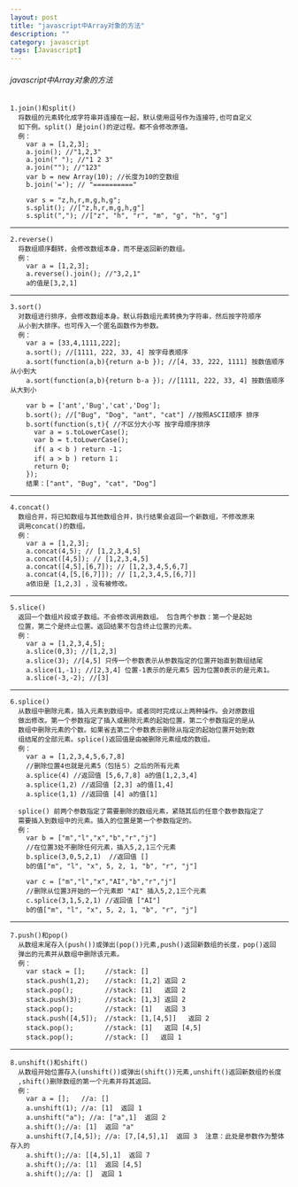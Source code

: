```yaml
---
layout: post
title: "javascript中Array对象的方法"
description: ""
category: javascript 
tags: [Javascript]
---
```



###### javascript中Array对象的方法

    1.join()和split()
      将数组的元素转化成字符串并连接在一起，默认使用逗号作为连接符,也可自定义
      如下例。split() 是join()的逆过程。都不会修改原值。
      例：
        var a = [1,2,3];
        a.join(); //"1,2,3"
        a.join(" "); //"1 2 3"
        a.join(""); //"123"
        var b = new Array(10); //长度为10的空数组
        b.join('='); // "=========="
      
        var s = "z,h,r,m,g,h,g";
        s.split(); //["z,h,r,m,g,h,g"]
        s.split(","); //["z", "h", "r", "m", "g", "h", "g"]
___

    2.reverse()
      将数组顺序翻转，会修改数组本身，而不是返回新的数组。
      例：
        var a = [1,2,3];
        a.reverse().join(); //"3,2,1"
        a的值是[3,2,1]
___

    3.sort()
      对数组进行排序，会修改数组本身。默认将数组元素转换为字符串，然后按字符顺序
      从小到大排序。也可传入一个匿名函数作为参数。
      例：
        var a = [33,4,1111,222];
        a.sort(); //[1111, 222, 33, 4] 按字母表顺序
        a.sort(function(a,b){return a-b }); //[4, 33, 222, 1111] 按数值顺序从小到大
        a.sort(function(a,b){return b-a }); //[1111, 222, 33, 4] 按数值顺序从大到小
      
        var b = ['ant','Bug','cat','Dog'];
        b.sort(); //["Bug", "Dog", "ant", "cat"] //按照ASCII顺序 排序
        b.sort(function(s,t){ //不区分大小写 按字母顺序排序
          var a = s.toLowerCase();
          var b = t.toLowerCase();
          if( a < b ) return -1；
          if( a > b ) return 1；
          return 0;
        });
        结果：["ant", "Bug", "cat", "Dog"]
___

    4.concat()
      数组合并，将已知数组与其他数组合并，执行结果会返回一个新数组，不修改原来
      调用concat()的数组。
      例：
        var a = [1,2,3];
        a.concat(4,5); // [1,2,3,4,5]
        a.concat([4,5]); // [1,2,3,4,5]
        a.concat([4,5],[6,7]); // [1,2,3,4,5,6,7]
        a.concat(4,[5,[6,7]]); // [1,2,3,4,5,[6,7]]
        a依旧是 [1,2,3] ，没有被修改。
___

    5.slice()
      返回一个数组片段或子数组。不会修改调用数组。 包含两个参数：第一个是起始
      位置，第二个是终止位置。返回结果不包含终止位置的元素。
      例：
        var a = [1,2,3,4,5];
        a.slice(0,3); //[1,2,3]
        a.slice(3); //[4,5] 只传一个参数表示从参数指定的位置开始直到数组结尾
        a.slice(1,-1); //[2,3,4] 位置-1表示的是元素5 因为位置0表示的是元素1。
        a.slice(-3,-2); //[3]
___

    6.splice()
      从数组中删除元素，插入元素到数组中。或者同时完成以上两种操作。会对原数组
      做出修改。第一个参数指定了插入或删除元素的起始位置，第二个参数指定的是从
      数组中删除元素的个数。如果省去第二个参数表示删除从指定的起始位置开始到数
      组结尾的全部元素。splice()返回值是由被删除元素组成的数组。
      例：
        var a = [1,2,3,4,5,6,7,8]
        //删除位置4也就是元素5（包括５）之后的所有元素
        a.splice(4) //返回值 [5,6,7,8] a的值[1,2,3,4]
        a.splice(1,2) //返回值 [2,3] a的值[1,4]
        a.splice(1,1) //返回值 [4] a的值[1]
    
      splice() 前两个参数指定了需要删除的数组元素，紧随其后的任意个数参数指定了
      需要插入到数组中的元素。插入的位置是第一个参数指定的。    
      例：
        var b = ["m","l","x","b","r","j"]
        //在位置3处不删除任何元素，插入5,2,1三个元素
        b.splice(3,0,5,2,1)  //返回值 [] 
        b的值["m", "l", "x", 5, 2, 1, "b", "r", "j"]
    
        var c = ["m","l","x","AI","b","r","j"]
        //删除从位置3开始的一个元素即 "AI" 插入5,2,1三个元素
        c.splice(3,1,5,2,1) //返回值 ["AI"]
        b的值["m", "l", "x", 5, 2, 1, "b", "r", "j"]
___

    7.push()和pop()
      从数组末尾存入(push())或弹出(pop())元素,push()返回新数组的长度，pop()返回
      弹出的元素并从数组中删除该元素。
      例：
        var stack = [];     //stack: []
        stack.push(1,2);    //stack: [1,2] 返回 2
        stack.pop();        //stack: [1]   返回 2
        stack.push(3);      //stack: [1,3] 返回 2
        stack.pop();        //stack: [1]   返回 3
        stack.push([4,5]);  //stack: [1,[4,5]]   返回 2
        stack.pop();        //stack: [1]   返回 [4,5]
        stack.pop();        //stack: []   返回 1
___

    8.unshift()和shift()
      从数组开始位置存入(unshift())或弹出(shift())元素,unshift()返回新数组的长度
      ,shift()删除数组的第一个元素并将其返回。
      例：
        var a = [];   //a: []
        a.unshift(1); //a: [1]  返回 1
        a.unshift("a"); //a: ["a",1]  返回 2
        a.shift();//a: [1]  返回 "a"
        a.unshift(7,[4,5]); //a: [7,[4,5],1]  返回 3  注意：此处是参数作为整体存入的
        a.shift();//a: [[4,5],1]  返回 7
        a.shift();//a: [1]  返回 [4,5]
        a.shift();//a: []  返回 1